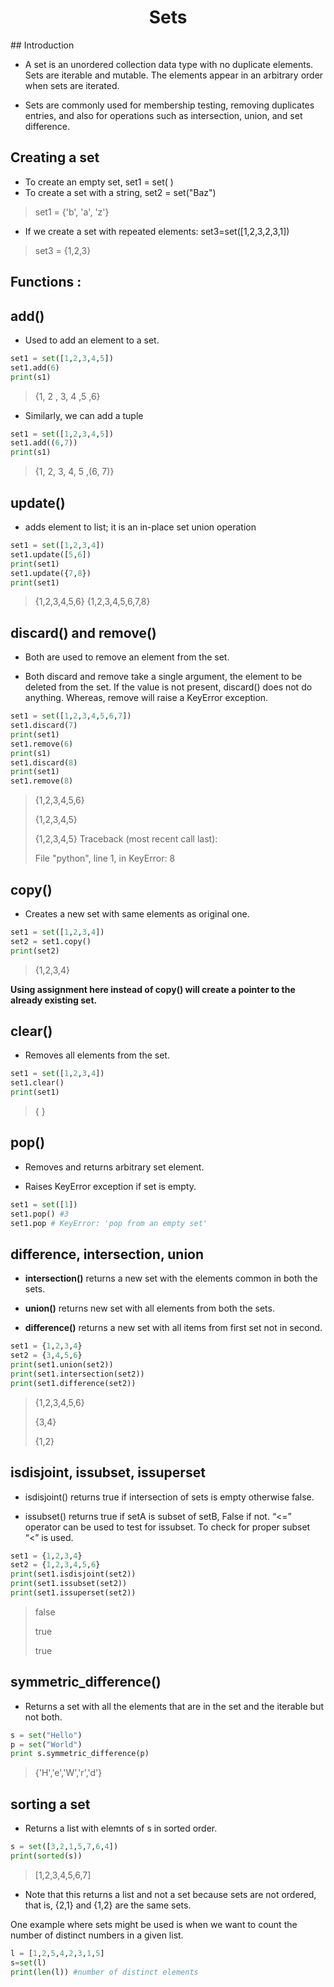 <h1 align="center">Sets</h1>
## Introduction

- A set is an unordered collection data type with no duplicate elements. Sets are iterable and mutable. The elements appear in an arbitrary order when sets are iterated.

- Sets are commonly used for membership testing, removing duplicates entries, and also for operations such as intersection, union, and set difference.

## Creating a set
- To create an empty set, set1 = set( )
- To create a set with a string, set2 = set("Baz")
> set1 = {'b', 'a', 'z'}
- If we create a set with repeated elements: set3=set([1,2,3,2,3,1])
> set3 = {1,2,3}
## Functions :
<!--
| <center>Method name</center> | <center>Exlpanation</center> | <center>Use</center> |
|----|:---|:---|
| **append** | Adds a new item to the end of the list | list.append(item) |
| **insert** |Inserts element at ith position in list | list.insert(i, item) |
| **pop** | Pop and return the last item from the list | list.pop() |
| **pop** | Pop and return the ith item from the list| list.pop(i) |
| **sort** | Modifies a list to be sorted | list.sort() |
| **reverse** | Modifies a list to be in reverse order | list.reverse() |
| **del** |Deletes element in ith position | del l[i] |
| **index**|Returns index of first occurrence of item | list.index(item) |
| **count** |Returns number of occurrences of item | list.count(item) |
| **remove** |Deletes element in ith position | list.remove(item) |
| **extend** |Adds second list to end of first list | l1.extend(l2) | -->

## add()

- Used to add an element to a set.
```Python
set1 = set([1,2,3,4,5])
set1.add(6)
print(s1)
```
> {1, 2 , 3, 4 ,5 ,6}

- Similarly, we can add a tuple
```Python
set1 = set([1,2,3,4,5])
set1.add((6,7))
print(s1)
```
> {1, 2, 3, 4, 5 ,(6, 7)}

## update()
- adds element to list; it is an in-place set union operation
```python
set1 = set([1,2,3,4])
set1.update([5,6])
print(set1)
set1.update({7,8})
print(set1)
```
>{1,2,3,4,5,6}
>{1,2,3,4,5,6,7,8}

## discard() and remove()

- Both are used to remove an element from the set.

- Both discard and remove take a single argument, the element to be deleted from the set. If the value is not present, discard() does not do anything. Whereas, remove will raise a KeyError exception.
```Python
set1 = set([1,2,3,4,5,6,7])
set1.discard(7)
print(set1)
set1.remove(6)
print(s1)
set1.discard(8)
print(set1)
set1.remove(8)
```
> {1,2,3,4,5,6}
>
> {1,2,3,4,5}
>
>{1,2,3,4,5}
 Traceback (most recent call last):
>
>   File "python", line 1, in <module>
KeyError: 8

## copy()

- Creates a new set with same elements as original one.
```python
set1 = set([1,2,3,4])
set2 = set1.copy()
print(set2)
```
> {1,2,3,4}

**Using assignment here instead of copy() will create a pointer to the already existing set.**

## clear()
- Removes all elements from the set.
```python
set1 = set([1,2,3,4])
set1.clear()
print(set1)
```
> { }

## pop()
- Removes and returns arbitrary set element.

- Raises KeyError exception if set is empty.
```python
set1 = set([1])
set1.pop() #3
set1.pop # KeyError: 'pop from an empty set'
```

## difference, intersection, union

- **intersection()** returns a new set with the elements common in both the sets.

- **union()** returns new set with all elements from both the sets.

- **difference()** returns a new set with all items from first set not in second.
```python
set1 = {1,2,3,4}
set2 = {3,4,5,6}
print(set1.union(set2))
print(set1.intersection(set2))
print(set1.difference(set2))
```
> {1,2,3,4,5,6}
>
> {3,4}
>
> {1,2}

## isdisjoint, issubset, issuperset

- isdisjoint() returns true if intersection of sets is empty otherwise false.

- issubset() returns true if setA is subset of setB, False if not. “<=” operator can be used to test for issubset. To check for proper subset “<” is used.
```python
set1 = {1,2,3,4}
set2 = {1,2,3,4,5,6}
print(set1.isdisjoint(set2))
print(set1.issubset(set2))
print(set1.issuperset(set2))
```
>false
>
>true
>
>true

## symmetric_difference()

- Returns a set with all the elements that are in the set and the iterable but not both.
```python
s = set("Hello")
p = set("World")
print s.symmetric_difference(p)
```
>{'H','e','W','r','d'}

## sorting a set
- Returns a list with elemnts of s in sorted order.
```python
s = set([3,2,1,5,7,6,4])
print(sorted(s))
```
> [1,2,3,4,5,6,7]
- Note that this returns a list and not a set because sets are not ordered, that is, {2,1} and {1,2} are the same sets.


One example where sets might be used is when we want to count the number of distinct numbers in a given list.
```python
l = [1,2,5,4,2,3,1,5]
s=set(l)
print(len(l)) #number of distinct elements
```
